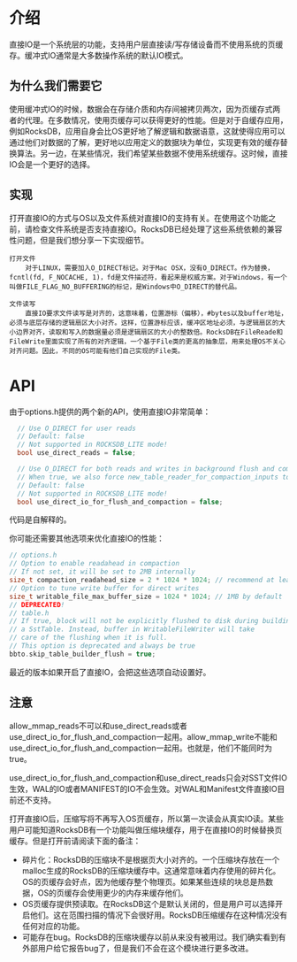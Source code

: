 # 介绍

直接IO是一个系统层的功能，支持用户层直接读/写存储设备而不使用系统的页缓存。缓冲式IO通常是大多数操作系统的默认IO模式。

## 为什么我们需要它

使用缓冲式IO的时候，数据会在存储介质和内存间被拷贝两次，因为页缓存式两者的代理。在多数情况，使用页缓存可以获得更好的性能。但是对于自缓存应用，例如RocksDB，应用自身会比OS更好地了解逻辑和数据语意，这就使得应用可以通过他们对数据的了解，更好地以应用定义的数据块为单位，实现更有效的缓存替换算法。另一边，在某些情况，我们希望某些数据不使用系统缓存。这时候，直接IO会是一个更好的选择。

## 实现

打开直接IO的方式与OS以及文件系统对直接IO的支持有关。在使用这个功能之前，请检查文件系统是否支持直接IO。RocksDB已经处理了这些系统依赖的兼容性问题，但是我们想分享一下实现细节。

	打开文件
		对于LINUX，需要加入O_DIRECT标记。对于Mac OSX，没有O_DIRECT。作为替换，fcntl(fd, F_NOCACHE, 1)，fd是文件描述符，看起来是权威方案。对于Windows，有一个叫做FILE_FLAG_NO_BUFFERING的标记，是Windows中O_DIRECT的替代品。
	
	文件读写
		直接IO要求文件读写是对齐的，这意味着，位置游标（偏移），#bytes以及buffer地址，必须与底层存储的逻辑扇区大小对齐。这样，位置游标应该，缓冲区地址必须，与逻辑扇区的大小边界对齐，读取和写入的数据量必须是逻辑扇区的大小的整数倍。RocksDB在FileReade和FileWrite里面实现了所有的对齐逻辑，一个基于File类的更高的抽象层，用来处理OS不关心对齐问题。因此，不同的OS可能有他们自己实现的File类。
		
		
# API

由于options.h提供的两个新的API，使用直接IO非常简单：

```cpp
  // Use O_DIRECT for user reads
  // Default: false
  // Not supported in ROCKSDB_LITE mode!
  bool use_direct_reads = false;

  // Use O_DIRECT for both reads and writes in background flush and compactions
  // When true, we also force new_table_reader_for_compaction_inputs to true.
  // Default: false
  // Not supported in ROCKSDB_LITE mode!
  bool use_direct_io_for_flush_and_compaction = false;
```
代码是自解释的。

你可能还需要其他选项来优化直接IO的性能：

```cpp
// options.h
// Option to enable readahead in compaction
// If not set, it will be set to 2MB internally
size_t compaction_readahead_size = 2 * 1024 * 1024; // recommend at least 2MB
// Option to tune write buffer for direct writes
size_t writable_file_max_buffer_size = 1024 * 1024; // 1MB by default
// DEPRECATED!
// table.h
// If true, block will not be explicitly flushed to disk during building
// a SstTable. Instead, buffer in WritableFileWriter will take
// care of the flushing when it is full.
// This option is deprecated and always be true
bbto.skip_table_builder_flush = true;

```

最近的版本如果开启了直接IO，会把这些选项自动设置好。

## 注意

allow_mmap_reads不可以和use_direct_reads或者use_direct_io_for_flush_and_compaction一起用。allow_mmap_write不能和use_direct_io_for_flush_and_compaction一起用。也就是，他们不能同时为true。

use_direct_io_for_flush_and_compaction和use_direct_reads只会对SST文件IO生效，WAL的IO或者MANIFEST的IO不会生效。对WAL和Manifest文件直接IO目前还不支持。

打开直接IO后，压缩写将不再写入OS页缓存，所以第一次读会从真实IO读。某些用户可能知道RocksDB有一个功能叫做压缩块缓存，用于在直接IO的时候替换页缓存。但是打开前请阅读下面的备注：

- 碎片化：RocksDB的压缩块不是根据页大小对齐的。一个压缩块存放在一个malloc生成的RocksDB的压缩块缓存中。这通常意味着内存使用的碎片化。OS的页缓存会好点，因为他缓存整个物理页。如果某些连续的块总是热数据，OS的页缓存会使用更少的内存来缓存他们。
- OS页缓存提供预读取。在RocksDB这个是默认关闭的，但是用户可以选择开启他们。这在范围扫描的情况下会很好用。RocksDB压缩缓存在这种情况没有任何对应的功能。
- 可能存在bug。RocksDB的压缩块缓存以前从来没有被用过。我们确实看到有外部用户给它报告bug了，但是我们不会在这个模块进行更多改进。

